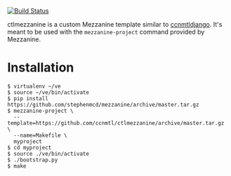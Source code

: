 [![Build Status](https://travis-ci.org/ccnmtl/ctlmezzanine.svg?branch=master)](https://travis-ci.org/ccnmtl/ctlmezzanine)

ctlmezzanine is a custom Mezzanine template similar to
[ccnmtldjango](https://github.com/ccnmtl/ccnmtldjango).
It's meant to be used with the `mezzanine-project` command provided
by Mezzanine.

# Installation

    $ virtualenv ~/ve
    $ source ~/ve/bin/activate
    $ pip install https://github.com/stephenmcd/mezzanine/archive/master.tar.gz
    $ mezzanine-project \
      --template=https://github.com/ccnmtl/ctlmezzanine/archive/master.tar.gz \
      --name=Makefile \
      myproject
    $ cd myproject
    $ source ./ve/bin/activate
    $ ./bootstrap.py
    $ make
